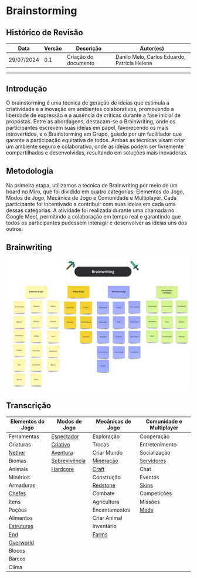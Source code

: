 # Brainstorming

## Histórico de Revisão

| Data       | Versão | Descrição            | Autor(es)                                    |
| ---------- | ------ | -------------------- | -------------------------------------------- |
| 29/07/2024 | 0.1    | Criação do documento | Danilo Melo, Carlos Eduardo, Patricia Helena |

---

## Introdução

O brainstorming é uma técnica de geração de ideias que estimula a criatividade e a inovação em ambientes colaborativos, promovendo a liberdade de expressão e a ausência de críticas durante a fase inicial de propostas. Entre as abordagens, destacam-se o Brainwriting, onde os participantes escrevem suas ideias em papel, favorecendo os mais introvertidos, e o Brainstorming em Grupo, guiado por um facilitador que garante a participação equitativa de todos. Ambas as técnicas visam criar um ambiente seguro e colaborativo, onde as ideias podem ser livremente compartilhadas e desenvolvidas, resultando em soluções mais inovadoras.

## Metodologia

Na primeira etapa, utilizamos a técnica de Brainwriting por meio de um board no Miro, que foi dividido em quatro categorias: Elementos do Jogo, Modos de Jogo, Mecânica de Jogo e Comunidade e Multiplayer. Cada participante foi incentivado a contribuir com suas ideias em cada uma dessas categorias. A atividade foi realizada durante uma chamada no Google Meet, permitindo a colaboração em tempo real e garantindo que todos os participantes pudessem interagir e desenvolver as ideias uns dos outros.

## Brainwriting

![Brainwriting](../assets/imgs/Brainwriting.jpg)

## Transcrição

| Elementos do Jogo | Modos de Jogo   | Mecânicas de Jogo | Comunidade e Multiplayer |
| ----------------- | --------------- | ----------------- | ------------------------ |
| Ferramentas | [Espectador](../modelagem/lexico.md#l06-espectador) | Exploração | Cooperação       |
| Criaturas | [Criativo](../modelagem/lexico.md#l07-criativo)  | Trocas| Entretenimento   |
| [Nether](../modelagem/lexico.md#l01-nether)  | [Aventura](../modelagem/lexico.md#l08-aventura)  | Criar Mundo   | Socialização |
| Biomas| [Sobrevivência](../modelagem/lexico.md#l09-sobrevivencia) | [Mineração](../modelagem/lexico.md#l17-mineracao) | [Servidores](../modelagem/lexico.md#l14-servidores) |
| Animais   | [Hardcore](../modelagem/lexico.md#l10-hardcore)  | [Craft](../modelagem/lexico.md#l11-craft)   | Chat |
| Minérios  | | Construção| Eventos  |
| Armaduras | | [Redstone](../modelagem/lexico.md#l12-redstone)| [Skins](../modelagem/lexico.md#l15-skins)  |
| [Chefes](../modelagem/lexico.md#l02-chefes)  | | Combate   | Competições  |
| Itens | | Agricultura   | Missões  |
| Poções| | Encantamentos |   [Mods](../modelagem/lexico.md#l16-mods)|
| Alimentos | | Criar Animal  |  |
| [Estruturas](../modelagem/lexico.md#l03-estruturas-geradas)  | | Inventário|  |
| [End](../modelagem/lexico.md#l04-end) | | [Farms](../modelagem/lexico.md#l13-farms)   |  |
| [Overworld](../modelagem/lexico.md#l05-overworld)   | |   |  |
| Blocos| |   |  |
| Barcos| |   |  |
| Clima | |   |  |

